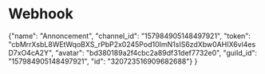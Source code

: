 # Webhook
{"name": "Annoncement", 
"channel_id": "157984905148497921",
"token": "cbMrrXsbL8WEtWqoBXS_rPbP2x0245Pod10ImN1sIS6zdXbw0AHIX6vl4esD7xO4cA2Y", 
"avatar": "bd380189a2f4cbc2a89df31def7732e0",
"guild_id": "157984905148497921", 
"id": "320723516909682688"}
}
